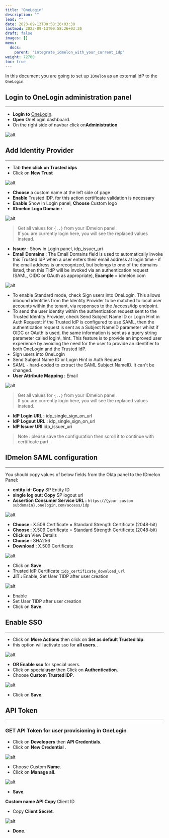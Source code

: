 ```yaml
---
title: "OneLogin"
description: ""
lead: ""
date: 2023-09-13T00:58:26+03:30
lastmod: 2023-09-13T00:58:26+03:30
draft: false
images: []
menu:
  docs:
    parent: "integrate_idmelon_with_your_current_idp"
weight: 72700
toc: true
---
```


In this document you are going to set up `IDmelon` as an external IdP to the `OneLogin`.  

## Login to OneLogin administration panel  

---

- **Login to** [OneLogin](https://onelogin.com).  
- **Open** OneLogin dashboard.  
- On the right side of navbar click on**Administration**  

![alt](/images/vendor/sso/onelogin_sso.png)

## Add Identity Provider  

---

- Tab **then click on Trusted idps**  
- Click on **New Trust**  

![alt](/images/vendor/sso/onelogin_sso1.png)  

- **Choose** a custom name at the left side of page  
- **Enable** Trusted IDP, for this action certificate validation is necessary  
- **Enable** Show in Login panel, **Choose** Custom logo  
- **IDmelon Logo Domain :**  

![alt](https://idmelon.com/wp-content/uploads/2020/05/IDmelon-Logo-213x60-1-e1629841318864.png)  

> Get all values for `{..}` from your IDmelon panel.  
> If you are currently login here, you will see the replaced values instead.  

- **Issuer** : Show in Login panel, idp\_issuer\_uri  
- **Email Domains** : The Email Domains field is used to automatically invoke this Trusted IdP when a user enters their email address at login time - if the email address is unrecognized, but belongs to one of the domains listed, then this TIdP will be invoked via an authentication request (SAML, OIDC or OAuth as appropriate), **Example** = idmelon.com  

![alt](/images/vendor/sso/onelogin_sso2.png)  

- To enable Standard mode, check Sign users into OneLogin. This allows inbound identities from the Identity Provider to be matched to local user accounts within the tenant, via responses to the /access/idp endpoint.  
- To send the user identity within the authentication request sent to the Trusted Identity Provider, check Send Subject Name ID or Login Hint in Auth Request: if the Trusted IdP is configured to use SAML, then the authentication request is sent as a Subject NameID parameter whilst if OIDC or OAuth is used, the same information is sent as a query string parameter called login\\\_hint. This feature is to provide an improved user experience by avoiding the need for the user to provide an identifier to both OneLogin and the Trusted IdP.  
- Sign users into OneLogin  
- Send Subject Name ID or Login Hint in Auth Request  
- SAML - hard-coded to extract the SAML Subject NameID. It can't be changed.  
- **User Attribute Mapping** : Email  

![alt](/images/vendor/sso/onelogin_sso3.png)  

> Get all values for `{..}` from your IDmelon panel.  
> If you are currently login here, you will see the replaced values instead.  

- **IdP Login URL :** idp\_single\_sign\_on\_url  
- **IdP Logout URL :** idp\_single\_sign\_on\_url  
- **IdP Issuer URI** idp\_issuer\_uri  

> Note : please save the configuration then scroll it to continue with certificate part.  

## IDmelon SAML configuration  

---

You should copy values of below fields from the Okta panel to the IDmelon Panel:  

- **entity id: Copy** SP Entity ID  
- **single log out: Copy** SP logout url  
- **Assertion Consumer Service URL :** `https://{your custom subdomain}.onelogin.com/access/idp`  

![alt](/images/vendor/sso/onelogin_sso4.png)  

- **Choose :** X.509 Certificate = Standard Strength Certificate (2048-bit)  
- **Choose :** X.509 Certificate = Standard Strength Certificate (2048-bit)  
- **Click on** View Details  
- **Choose :** SHA256  
- **Download :** X.509 Certificate  

![alt](/images/vendor/sso/onelogin_cert.png)  

- Click on **Save**  
- Trusted IdP Certificate :`idp_certificate_download_url`  
- **JIT :** Enable, Set User TIDP after user creation  

![alt](/images/vendor/sso/onelogin_jit.png)  

- Enable  
- Set User TIDP after user creation  
- Click on **Save**.  

## Enable SSO  

---

- Click on **More Actions** then click on **Set as default Trusted Idp**.  
- this option will activate sso for **all users.**.  

![alt](/images/vendor/sso/sso_onelogin.png)  

- **OR Enable sso** for special users.  
- Click on special**user** then Click on **Authentication**.  
- Choose **Custom Trusted IDP**.  

![alt](/images/vendor/sso/sso_onelogin1.png)  

- Click on **Save**.  

## API Token  

---

### GET API Token for user provisioning in OneLogin  

- Click on **Developers** then **API Credentials**.  
- Click on **New Credential** .  

![alt](/images/vendor/sso/onelogin_api.png)  

- Choose Custom **Name**.  
- Click on **Manage all**.  

![alt](/images/vendor/sso/onelogin_api1.png)  

- **Save**.  

**Custom name API Copy** Client ID  

- Copy **Client Secret**.  

![alt](/images/vendor/sso/onelogin_api2.png)  

- **Done**.  
